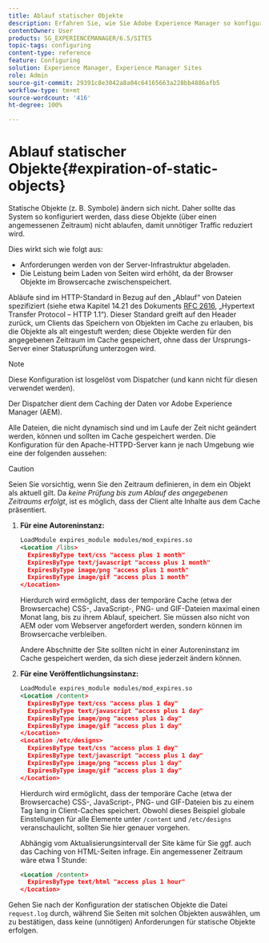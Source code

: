 ```yaml
---
title: Ablauf statischer Objekte
description: Erfahren Sie, wie Sie Adobe Experience Manager so konfigurieren können, dass statische Objekte (über einen angemessenen Zeitraum) nicht ablaufen.
contentOwner: User
products: SG_EXPERIENCEMANAGER/6.5/SITES
topic-tags: configuring
content-type: reference
feature: Configuring
solution: Experience Manager, Experience Manager Sites
role: Admin
source-git-commit: 29391c8e3042a8a04c64165663a228bb4886afb5
workflow-type: tm+mt
source-wordcount: '416'
ht-degree: 100%

---
```


# Ablauf statischer Objekte{#expiration-of-static-objects}

Statische Objekte (z. B. Symbole) ändern sich nicht. Daher sollte das System so konfiguriert werden, dass diese Objekte (über einen angemessenen Zeitraum) nicht ablaufen, damit unnötiger Traffic reduziert wird.

Dies wirkt sich wie folgt aus:

* Anforderungen werden von der Server-Infrastruktur abgeladen.
* Die Leistung beim Laden von Seiten wird erhöht, da der Browser Objekte im Browsercache zwischenspeichert.

Abläufe sind im HTTP-Standard in Bezug auf den „Ablauf“ von Dateien spezifiziert (siehe etwa Kapitel 14.21 des Dokuments [RFC 2616](https://www.ietf.org/rfc/rfc2616.txt), „Hypertext Transfer Protocol – HTTP 1.1“). Dieser Standard greift auf den Header zurück, um Clients das Speichern von Objekten im Cache zu erlauben, bis die Objekte als alt eingestuft werden; diese Objekte werden für den angegebenen Zeitraum im Cache gespeichert, ohne dass der Ursprungs-Server einer Statusprüfung unterzogen wird.

>[!NOTE]
>
>Diese Konfiguration ist losgelöst vom Dispatcher (und kann nicht für diesen verwendet werden).
>
>Der Dispatcher dient dem Caching der Daten vor Adobe Experience Manager (AEM).

Alle Dateien, die nicht dynamisch sind und im Laufe der Zeit nicht geändert werden, können und sollten im Cache gespeichert werden. Die Konfiguration für den Apache-HTTPD-Server kann je nach Umgebung wie eine der folgenden aussehen:

>[!CAUTION]
>
>Seien Sie vorsichtig, wenn Sie den Zeitraum definieren, in dem ein Objekt als aktuell gilt. Da *keine Prüfung bis zum Ablauf des angegebenen Zeitraums erfolgt*, ist es möglich, dass der Client alte Inhalte aus dem Cache präsentiert.

1. **Für eine Autoreninstanz:**

   ```xml
   LoadModule expires_module modules/mod_expires.so
   <Location /libs>
     ExpiresByType text/css "access plus 1 month"
     ExpiresByType text/javascript "access plus 1 month"
     ExpiresByType image/png "access plus 1 month"
     ExpiresByType image/gif "access plus 1 month"
   </Location>
   ```

   Hierdurch wird ermöglicht, dass der temporäre Cache (etwa der Browsercache) CSS-, JavaScript-, PNG- und GIF-Dateien maximal einen Monat lang, bis zu ihrem Ablauf, speichert. Sie müssen also nicht von AEM oder vom Webserver angefordert werden, sondern können im Browsercache verbleiben.

   Andere Abschnitte der Site sollten nicht in einer Autoreninstanz im Cache gespeichert werden, da sich diese jederzeit ändern können.

1. **Für eine Veröffentlichungsinstanz:**

   ```xml
   LoadModule expires_module modules/mod_expires.so
   <Location /content>
     ExpiresByType text/css "access plus 1 day"
     ExpiresByType text/javascript "access plus 1 day"
     ExpiresByType image/png "access plus 1 day"
     ExpiresByType image/gif "access plus 1 day"
   </Location>
   <Location /etc/designs>
     ExpiresByType text/css "access plus 1 day"
     ExpiresByType text/javascript "access plus 1 day"
     ExpiresByType image/png "access plus 1 day"
     ExpiresByType image/gif "access plus 1 day"
   </Location>
   ```

   Hierdurch wird ermöglicht, dass der temporäre Cache (etwa der Browsercache) CSS-, JavaScript-, PNG- und GIF-Dateien bis zu einem Tag lang in Client-Caches speichert. Obwohl dieses Beispiel globale Einstellungen für alle Elemente unter `/content` und `/etc/designs` veranschaulicht, sollten Sie hier genauer vorgehen.

   Abhängig vom Aktualisierungsintervall der Site käme für Sie ggf. auch das Caching von HTML-Seiten infrage. Ein angemessener Zeitraum wäre etwa 1 Stunde:

   ```xml
   <Location /content>
     ExpiresByType text/html "access plus 1 hour"
   </Location>
   ```

Gehen Sie nach der Konfiguration der statischen Objekte die Datei `request.log` durch, während Sie Seiten mit solchen Objekten auswählen, um zu bestätigen, dass keine (unnötigen) Anforderungen für statische Objekte erfolgen.
